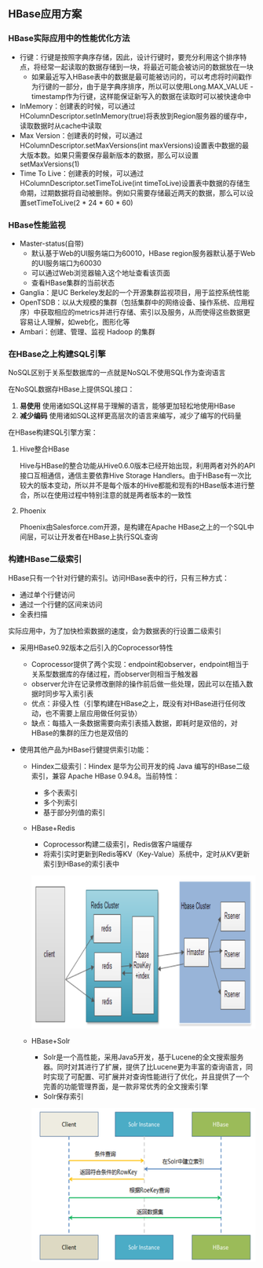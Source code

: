 ## HBase应用方案

### HBase实际应用中的性能优化方法

- 行键：行键是按照字典序存储，因此，设计行键时，要充分利用这个排序特点，将经常一起读取的数据存储到一块，将最近可能会被访问的数据放在一块
	- 如果最近写入HBase表中的数据是最可能被访问的，可以考虑将时间戳作为行键的一部分，由于是字典序排序，所以可以使用Long.MAX_VALUE - timestamp作为行键，这样能保证新写入的数据在读取时可以被快速命中
- InMemory：创建表的时候，可以通过HColumnDescriptor.setInMemory(true)将表放到Region服务器的缓存中，读取数据时从cache中读取 
- Max Version：创建表的时候，可以通过HColumnDescriptor.setMaxVersions(int maxVersions)设置表中数据的最大版本数。如果只需要保存最新版本的数据，那么可以设置setMaxVersions(1)
- Time To Live：创建表的时候，可以通过HColumnDescriptor.setTimeToLive(int timeToLive)设置表中数据的存储生命期，过期数据将自动被删除。例如只需要存储最近两天的数据，那么可以设置setTimeToLive(2 * 24 * 60 * 60)

### HBase性能监视
- Master-status(自带)
	- 默认基于Web的UI服务端口为60010，HBase region服务器默认基于Web的UI服务端口为60030 
	- 可以通过Web浏览器输入这个地址查看该页面
	- 查看HBase集群的当前状态
- Ganglia：是UC Berkeley发起的一个开源集群监视项目，用于监控系统性能
- OpenTSDB：以从大规模的集群（包括集群中的网络设备、操作系统、应用程序）中获取相应的metrics并进行存储、索引以及服务，从而使得这些数据更容易让人理解，如web化，图形化等
- Ambari：创建、管理、监视 Hadoop 的集群

### 在HBase之上构建SQL引擎

NoSQL区别于关系型数据库的一点就是NoSQL不使用SQL作为查询语言

在NoSQL数据存HBase上提供SQL接口：

1. **易使用** 使用诸如SQL这样易于理解的语言，能够更加轻松地使用HBase
2. **减少编码** 使用诸如SQL这样更高层次的语言来编写，减少了编写的代码量

在HBase构建SQL引擎方案：

1. Hive整合HBase
	
	Hive与HBase的整合功能从Hive0.6.0版本已经开始出现，利用两者对外的API接口互相通信，通信主要依靠Hive Storage Handlers。由于HBase有一次比较大的版本变动，所以并不是每个版本的Hive都能和现有的HBase版本进行整合，所以在使用过程中特别注意的就是两者版本的一致性
	
2. Phoenix
	
	Phoenix由Salesforce.com开源，是构建在Apache HBase之上的一个SQL中间层，可以让开发者在HBase上执行SQL查询

### 构建HBase二级索引

HBase只有一个针对行健的索引。访问HBase表中的行，只有三种方式：

- 通过单个行健访问
- 通过一个行健的区间来访问
- 全表扫描

实际应用中，为了加快检索数据的速度，会为数据表的行设置二级索引

- 采用HBase0.92版本之后引入的Coprocessor特性
	- Coprocessor提供了两个实现：endpoint和observer，endpoint相当于关系型数据库的存储过程，而observer则相当于触发器
	- observer允许在记录修改删除的操作前后做一些处理，因此可以在插入数据时同步写入索引表
	- 优点：非侵入性（引擎构建在HBase之上，既没有对HBase进行任何改动，也不需要上层应用做任何妥协）
	- 缺点：每插入一条数据需要向索引表插入数据，即耗时是双倍的，对HBase的集群的压力也是双倍的

- 使用其他产品为HBase行健提供索引功能：
	- Hindex二级索引：Hindex 是华为公司开发的纯 Java 编写的HBase二级索引，兼容 Apache HBase 0.94.8。当前特性：
		- 多个表索引
		- 多个列索引
		- 基于部分列值的索引
	- HBase+Redis
		- Coprocessor构建二级索引，Redis做客户端缓存
		- 将索引实时更新到Redis等KV（Key-Value）系统中，定时从KV更新索引到HBase的索引表中
		
		![HBaseRedis](https://raw.githubusercontent.com/bdkwl/big_data_note/master/%E5%88%86%E5%B8%83%E5%BC%8F%E6%95%B0%E6%8D%AE%E5%BA%93HBase/HBaseRedis.png)
	
	- HBase+Solr
		- Solr是一个高性能，采用Java5开发，基于Lucene的全文搜索服务器。同时对其进行了扩展，提供了比Lucene更为丰富的查询语言，同时实现了可配置、可扩展并对查询性能进行了优化，并且提供了一个完善的功能管理界面，是一款非常优秀的全文搜索引擎
		- Solr保存索引
		
		![HBaseSolr](https://raw.githubusercontent.com/bdkwl/big_data_note/master/%E5%88%86%E5%B8%83%E5%BC%8F%E6%95%B0%E6%8D%AE%E5%BA%93HBase/HbaseSolr.png)













